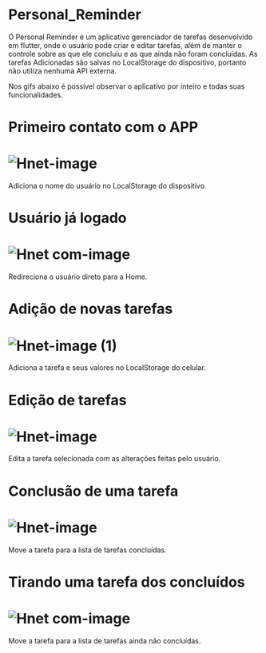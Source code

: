 # Personal_Reminder
O Personal Reminder é um aplicativo gerenciador de tarefas desenvolvido em flutter,
onde o usuário pode criar e editar tarefas, além de manter o controle 
sobre as que ele concluiu e as que ainda não foram concluídas.
As tarefas Adicionadas são salvas no LocalStorage do dispositivo, portanto
não utiliza nenhuma API externa.

Nos gifs abaixo é possível observar o aplicativo por inteiro e todas suas funcionalidades.


# Primeiro contato com o APP            
# ![Hnet-image](https://user-images.githubusercontent.com/49246009/132956810-cf8799f4-431a-4dce-9cac-61f5591d6923.gif)
Adiciona o nome do usuário no LocalStorage do dispositivo.

# Usuário já logado
# ![Hnet com-image](https://user-images.githubusercontent.com/49246009/132956744-bf1dafbd-ff18-4c2e-9ef4-61f4e31a14bf.gif)
Redireciona o usuário direto para a Home.

# Adição de novas tarefas
# ![Hnet-image (1)](https://user-images.githubusercontent.com/49246009/132956834-60908b3c-2bbb-4114-ab17-891fc8c0eeff.gif)
Adiciona a tarefa e seus valores no LocalStorage do celular.

# Edição de tarefas
# ![Hnet-image](https://user-images.githubusercontent.com/49246009/132956873-6612a58e-7959-4471-b3d7-54c13608a5d2.gif)
Edita a tarefa selecionada com as alterações feitas pelo usuário.

# Conclusão de uma tarefa
# ![Hnet-image](https://user-images.githubusercontent.com/49246009/132956950-f70c833a-bdca-47cf-a287-e004ae40e73b.gif)
Move a tarefa para a lista de tarefas concluídas.

# Tirando uma tarefa dos concluídos
# ![Hnet com-image](https://user-images.githubusercontent.com/49246009/132956967-b46122d0-03ff-4835-858f-db92422651f2.gif)
Move a tarefa para a lista de tarefas ainda não concluídas.

